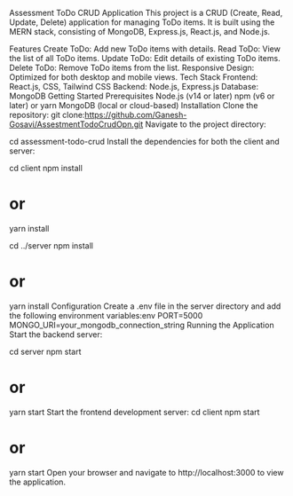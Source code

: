 Assessment ToDo CRUD Application
This project is a CRUD (Create, Read, Update, Delete) application for managing ToDo items. It is built using the MERN stack, consisting of MongoDB, Express.js, React.js, and Node.js.

Features
Create ToDo: Add new ToDo items with details.
Read ToDo: View the list of all ToDo items.
Update ToDo: Edit details of existing ToDo items.
Delete ToDo: Remove ToDo items from the list.
Responsive Design: Optimized for both desktop and mobile views.
Tech Stack
Frontend: React.js, CSS, Tailwind CSS
Backend: Node.js, Express.js
Database: MongoDB
Getting Started
Prerequisites
Node.js (v14 or later)
npm (v6 or later) or yarn
MongoDB (local or cloud-based)
Installation
Clone the repository:
git clone:https://github.com/Ganesh-Gosavi/AssestmentTodoCrudOpn.git
Navigate to the project directory:


cd assessment-todo-crud
Install the dependencies for both the client and server:

cd client
npm install
# or
yarn install

cd ../server
npm install
# or
yarn install
Configuration
Create a .env file in the server directory and add the following environment variables:env
PORT=5000
MONGO_URI=your_mongodb_connection_string
Running the Application
Start the backend server:

cd server
npm start
# or
yarn start
Start the frontend development server:
cd client
npm start
# or
yarn start
Open your browser and navigate to http://localhost:3000 to view the application.


